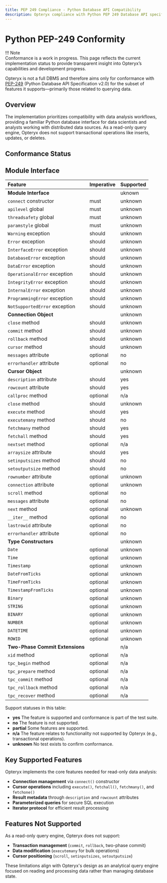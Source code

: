 ```yaml
---
title: PEP 249 Compliance - Python Database API Compatibility
description: Opteryx compliance with Python PEP 249 Database API specification. DB-API 2.0 implementation details and compatibility.
---
```


# Python PEP-249 Conformity

!!! Note   
    Conformance is a work in progress. This page reflects the current implementation status to provide transparent insight into Opteryx’s capabilities and development progress.

Opteryx is not a full DBMS and therefore aims only for conformance with [PEP-249](https://peps.python.org/pep-0249) (Python Database API Specification v2.0) for the subset of features it supports—primarily those related to querying data.

## Overview

The implementation prioritizes compatibility with data analysis workflows, providing a familiar Python database interface for data scientists and analysts working with distributed data sources. As a read-only query engine, Opteryx does not support transactional operations like inserts, updates, or deletes.

## Conformance Status

## Module Interface

Feature                           | Imperative  | Supported
:-------------------------------- | :---------- | -------------
**Module Interface**              |             | uknown
`connect` constructor             | must        | unknown
`apilevel` global                 | must        | unknown
`threadsafety` global             | must        | unknown
`paramstyle` global               | must        | unknown
`Warning` exception               | should      | unknown
`Error` exception                 | should      | unknown
`InterfaceError` exception        | should      | unknown
`DatabaseError` exception         | should      | unknown
`DataError` exception             | should      | unknown
`OperationalError` exception      | should      | unknown
`IntegrityError` exception        | should      | unknown
`InternalError` exception         | should      | unknown
`ProgrammingError` exception      | should      | unknown
`NotSupportedError` exception     | should      | unknown
**Connection Object**             |             | unknown
`close` method                    | should      | unknown
`commit` method                   | should      | unknown
`rollback` method                 | should      | unknown
`cursor` method                   | should      | unknown
`messages` attribute              | optional    | no
`errorhandler` attribute          | optional    | no
**Cursor Object**                 |             | unknown
`description` attribute           | should      | yes
`rowcount` attribute              | should      | yes
`callproc` method                 | optional    | n/a
`close` method                    | should      | unknown
`execute` method                  | should      | yes
`executemany` method              | should      | no
`fetchmany` method                | should      | yes
`fetchall` method                 | should      | yes
`nextset` method                  | optional    | n/a
`arraysize` attribute             | should      | yes
`setinputsizes` method            | should      | no
`setoutputsize` method            | should      | no
`rownumber` attribute             | optional    | unknown
`connection` attribute            | optional    | unknown
`scroll` method                   | optional    | no
`messages` attribute              | optional    | no
`next` method                     | optional    | unknown
`__iter__` method                 | optional    | no
`lastrowid` attribute             | optional    | no
`errorhandler` attribute          | optional    | no
**Type Constructors**             |             | unknown
`Date`                            | optional    | unknown
`Time`                            | optional    | unknown
`Timestamp`                       | optional    | unknown
`DateFromTicks`                   | optional    | unknown
`TimeFromTicks`                   | optional    | unknown
`TimestampFromTicks`              | optional    | unknown
`Binary`                          | optional    | unknown
`STRING`                          | optional    | unknown
`BINARY`                          | optional    | unknown
`NUMBER`                          | optional    | unknown
`DATETIME`                        | optional    | unknown
`ROWID`                           | optional    | unknown
**Two-Phase Commit Extensions**   |             | n/a
`xid` method                      | optional    | n/a
`tpc_begin` method                | optional    | n/a
`tpc_prepare` method              | optional    | n/a
`tpc_commit` method               | optional    | n/a
`tpc_rollback` method             | optional    | n/a
`tpc_recover` method              | optional    | n/a

Support statuses in this table:

- **yes** The feature is supported and conformance is part of the test suite.  
- **no** The feature is not supported.  
- **partial** Some features are supported.  
- **n/a** The feature relates to functionality not supported by Opteryx (e.g., transactional operations).  
- **unknown** No test exists to confirm conformance.

## Key Supported Features

Opteryx implements the core features needed for read-only data analysis:

- **Connection management** via `connect()` constructor
- **Cursor operations** including `execute()`, `fetchall()`, `fetchmany()`, and `fetchone()`
- **Result metadata** through `description` and `rowcount` attributes
- **Parameterized queries** for secure SQL execution
- **Iterator protocol** for efficient result processing

## Features Not Supported

As a read-only query engine, Opteryx does not support:

- **Transaction management** (`commit`, `rollback`, two-phase commit)
- **Data modification** (`executemany` for bulk operations)
- **Cursor positioning** (`scroll`, `setinputsizes`, `setoutputsize`)

These limitations align with Opteryx's design as an analytical query engine focused on reading and processing data rather than managing database state.  